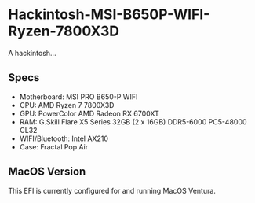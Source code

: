 # Hackintosh-MSI-B650P-WIFI-Ryzen-7800X3D
A hackintosh...

## Specs
- Motherboard: MSI PRO B650-P WIFI 
- CPU: AMD Ryzen 7 7800X3D
- GPU: PowerColor AMD Radeon RX 6700XT
- RAM: G.Skill Flare X5 Series 32GB (2 x 16GB) DDR5-6000 PC5-48000 CL32
- WIFI/Bluetooth: Intel AX210
- Case: Fractal Pop Air

## MacOS Version
This EFI is currently configured for and running MacOS Ventura. 

